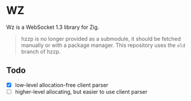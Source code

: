 
# WZ

Wz is a WebSocket 1.3 library for Zig.

> hzzp is no longer provided as a submodule, it should be fetched manually or with a package manager. This repository
> uses the `old` branch of hzzp.

## Todo

- [x] low-level allocation-free client parser
- [ ] higher-level allocating, but easier to use client parser